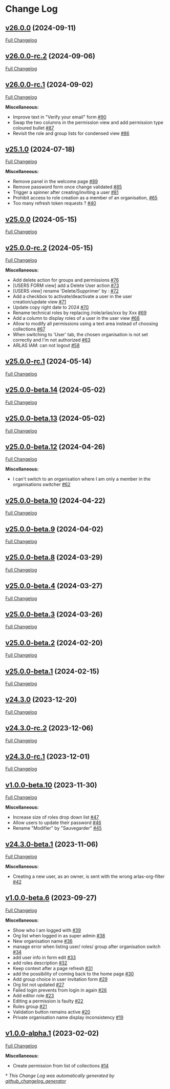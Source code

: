 # Change Log

## [v26.0.0](https://github.com/gisaia/ARLAS-wui-iam/tree/v26.0.0) (2024-09-11)

[Full Changelog](https://github.com/gisaia/ARLAS-wui-iam/compare/v26.0.0-rc.2...v26.0.0)

## [v26.0.0-rc.2](https://github.com/gisaia/ARLAS-wui-iam/tree/v26.0.0-rc.2) (2024-09-06)

[Full Changelog](https://github.com/gisaia/ARLAS-wui-iam/compare/v26.0.0-rc.1...v26.0.0-rc.2)

## [v26.0.0-rc.1](https://github.com/gisaia/ARLAS-wui-iam/tree/v26.0.0-rc.1) (2024-09-02)

[Full Changelog](https://github.com/gisaia/ARLAS-wui-iam/compare/v25.1.0...v26.0.0-rc.1)

**Miscellaneous:**

- Improve text in "Verify your email" form [\#90](https://github.com/gisaia/ARLAS-wui-iam/issues/90)
- Swap the two columns in the permission view and add permission type coloured bullet [\#87](https://github.com/gisaia/ARLAS-wui-iam/issues/87)
- Revisit the role and group lists for condensed view [\#86](https://github.com/gisaia/ARLAS-wui-iam/issues/86)

## [v25.1.0](https://github.com/gisaia/ARLAS-wui-iam/tree/v25.1.0) (2024-07-18)

[Full Changelog](https://github.com/gisaia/ARLAS-wui-iam/compare/v25.0.0...v25.1.0)

**Miscellaneous:**

- Remove panel in the welcome page [\#89](https://github.com/gisaia/ARLAS-wui-iam/issues/89)
- Remove password form once change validated [\#85](https://github.com/gisaia/ARLAS-wui-iam/issues/85)
- Trigger a spinner after creating/inviting a user [\#81](https://github.com/gisaia/ARLAS-wui-iam/issues/81)
- Prohibit access to role creation as a member of an organisation,  [\#65](https://github.com/gisaia/ARLAS-wui-iam/issues/65)
- Too many refresh token requests ? [\#40](https://github.com/gisaia/ARLAS-wui-iam/issues/40)

## [v25.0.0](https://github.com/gisaia/ARLAS-wui-iam/tree/v25.0.0) (2024-05-15)

[Full Changelog](https://github.com/gisaia/ARLAS-wui-iam/compare/v25.0.0-rc.2...v25.0.0)

## [v25.0.0-rc.2](https://github.com/gisaia/ARLAS-wui-iam/tree/v25.0.0-rc.2) (2024-05-15)

[Full Changelog](https://github.com/gisaia/ARLAS-wui-iam/compare/v25.0.0-rc.1...v25.0.0-rc.2)

**Miscellaneous:**

- Add delete action for groups and permissions [\#76](https://github.com/gisaia/ARLAS-wui-iam/issues/76)
- \[USERS FORM view\] add a Delete User action [\#73](https://github.com/gisaia/ARLAS-wui-iam/issues/73)
- \[USERS view\] rename 'Delete/Supprimer' by : [\#72](https://github.com/gisaia/ARLAS-wui-iam/issues/72)
- Add a checkbox to activate/deactivate a user in the user creation/update view [\#71](https://github.com/gisaia/ARLAS-wui-iam/issues/71)
- Update copy right date to 2024 [\#70](https://github.com/gisaia/ARLAS-wui-iam/issues/70)
- Rename technical roles by replacing /role/arlas/xxx by Xxx [\#69](https://github.com/gisaia/ARLAS-wui-iam/issues/69)
- Add a column to display roles of a user in the user view [\#68](https://github.com/gisaia/ARLAS-wui-iam/issues/68)
- Allow to modify all permissions using a text area instead of choosing collections [\#67](https://github.com/gisaia/ARLAS-wui-iam/issues/67)
- When switching to 'User' tab, the chosen organisation is not set correctly and I'm not authorized [\#63](https://github.com/gisaia/ARLAS-wui-iam/issues/63)
- ARLAS IAM: can not logout [\#58](https://github.com/gisaia/ARLAS-wui-iam/issues/58)

## [v25.0.0-rc.1](https://github.com/gisaia/ARLAS-wui-iam/tree/v25.0.0-rc.1) (2024-05-14)

[Full Changelog](https://github.com/gisaia/ARLAS-wui-iam/compare/v25.0.0-beta.14...v25.0.0-rc.1)

## [v25.0.0-beta.14](https://github.com/gisaia/ARLAS-wui-iam/tree/v25.0.0-beta.14) (2024-05-02)

[Full Changelog](https://github.com/gisaia/ARLAS-wui-iam/compare/v25.0.0-beta.13...v25.0.0-beta.14)

## [v25.0.0-beta.13](https://github.com/gisaia/ARLAS-wui-iam/tree/v25.0.0-beta.13) (2024-05-02)

[Full Changelog](https://github.com/gisaia/ARLAS-wui-iam/compare/v25.0.0-beta.12...v25.0.0-beta.13)

## [v25.0.0-beta.12](https://github.com/gisaia/ARLAS-wui-iam/tree/v25.0.0-beta.12) (2024-04-26)

[Full Changelog](https://github.com/gisaia/ARLAS-wui-iam/compare/v25.0.0-beta.10...v25.0.0-beta.12)

**Miscellaneous:**

- I can't switch to an organisation where I am only a member in the organisations switcher [\#62](https://github.com/gisaia/ARLAS-wui-iam/issues/62)

## [v25.0.0-beta.10](https://github.com/gisaia/ARLAS-wui-iam/tree/v25.0.0-beta.10) (2024-04-22)

[Full Changelog](https://github.com/gisaia/ARLAS-wui-iam/compare/v25.0.0-beta.9...v25.0.0-beta.10)

## [v25.0.0-beta.9](https://github.com/gisaia/ARLAS-wui-iam/tree/v25.0.0-beta.9) (2024-04-02)

[Full Changelog](https://github.com/gisaia/ARLAS-wui-iam/compare/v25.0.0-beta.8...v25.0.0-beta.9)

## [v25.0.0-beta.8](https://github.com/gisaia/ARLAS-wui-iam/tree/v25.0.0-beta.8) (2024-03-29)

[Full Changelog](https://github.com/gisaia/ARLAS-wui-iam/compare/v25.0.0-beta.4...v25.0.0-beta.8)

## [v25.0.0-beta.4](https://github.com/gisaia/ARLAS-wui-iam/tree/v25.0.0-beta.4) (2024-03-27)

[Full Changelog](https://github.com/gisaia/ARLAS-wui-iam/compare/v25.0.0-beta.3...v25.0.0-beta.4)

## [v25.0.0-beta.3](https://github.com/gisaia/ARLAS-wui-iam/tree/v25.0.0-beta.3) (2024-03-26)

[Full Changelog](https://github.com/gisaia/ARLAS-wui-iam/compare/v25.0.0-beta.2...v25.0.0-beta.3)

## [v25.0.0-beta.2](https://github.com/gisaia/ARLAS-wui-iam/tree/v25.0.0-beta.2) (2024-02-20)

[Full Changelog](https://github.com/gisaia/ARLAS-wui-iam/compare/v25.0.0-beta.1...v25.0.0-beta.2)

## [v25.0.0-beta.1](https://github.com/gisaia/ARLAS-wui-iam/tree/v25.0.0-beta.1) (2024-02-15)

[Full Changelog](https://github.com/gisaia/ARLAS-wui-iam/compare/v24.3.0...v25.0.0-beta.1)

## [v24.3.0](https://github.com/gisaia/ARLAS-wui-iam/tree/v24.3.0) (2023-12-20)

[Full Changelog](https://github.com/gisaia/ARLAS-wui-iam/compare/v24.3.0-rc.2...v24.3.0)

## [v24.3.0-rc.2](https://github.com/gisaia/ARLAS-wui-iam/tree/v24.3.0-rc.2) (2023-12-06)

[Full Changelog](https://github.com/gisaia/ARLAS-wui-iam/compare/v24.3.0-rc.1...v24.3.0-rc.2)

## [v24.3.0-rc.1](https://github.com/gisaia/ARLAS-wui-iam/tree/v24.3.0-rc.1) (2023-12-01)

[Full Changelog](https://github.com/gisaia/ARLAS-wui-iam/compare/v1.0.0-beta.10...v24.3.0-rc.1)

## [v1.0.0-beta.10](https://github.com/gisaia/ARLAS-wui-iam/tree/v1.0.0-beta.10) (2023-11-30)

[Full Changelog](https://github.com/gisaia/ARLAS-wui-iam/compare/v24.3.0-beta.1...v1.0.0-beta.10)

**Miscellaneous:**

- Increase size of roles drop down list [\#47](https://github.com/gisaia/ARLAS-wui-iam/issues/47)
- Allow users to update their password [\#46](https://github.com/gisaia/ARLAS-wui-iam/issues/46)
- Rename "Modifier" by "Sauvegarder" [\#45](https://github.com/gisaia/ARLAS-wui-iam/issues/45)

## [v24.3.0-beta.1](https://github.com/gisaia/ARLAS-wui-iam/tree/v24.3.0-beta.1) (2023-11-06)

[Full Changelog](https://github.com/gisaia/ARLAS-wui-iam/compare/v1.0.0-beta.6...v24.3.0-beta.1)

**Miscellaneous:**

- Creating a new user, as an owner, is sent with the wrong arlas-org-filter [\#42](https://github.com/gisaia/ARLAS-wui-iam/issues/42)

## [v1.0.0-beta.6](https://github.com/gisaia/ARLAS-wui-iam/tree/v1.0.0-beta.6) (2023-09-27)

[Full Changelog](https://github.com/gisaia/ARLAS-wui-iam/compare/v1.0.0-alpha.1...v1.0.0-beta.6)

**Miscellaneous:**

- Show who I am logged with [\#39](https://github.com/gisaia/ARLAS-wui-iam/issues/39)
- Org list when logged in as super admin [\#38](https://github.com/gisaia/ARLAS-wui-iam/issues/38)
- New organisation name [\#36](https://github.com/gisaia/ARLAS-wui-iam/issues/36)
- manage error when listing user/ roles/ group after organisation switch [\#34](https://github.com/gisaia/ARLAS-wui-iam/issues/34)
- add user info in form edit [\#33](https://github.com/gisaia/ARLAS-wui-iam/issues/33)
- add roles description [\#32](https://github.com/gisaia/ARLAS-wui-iam/issues/32)
- Keep context after a page refresh [\#31](https://github.com/gisaia/ARLAS-wui-iam/issues/31)
- add the possibility of coming back to the home page [\#30](https://github.com/gisaia/ARLAS-wui-iam/issues/30)
- Add group choice in user invitation form [\#29](https://github.com/gisaia/ARLAS-wui-iam/issues/29)
- Org list not updated [\#27](https://github.com/gisaia/ARLAS-wui-iam/issues/27)
- Failed login prevents from login in again [\#26](https://github.com/gisaia/ARLAS-wui-iam/issues/26)
- Add editor role [\#23](https://github.com/gisaia/ARLAS-wui-iam/issues/23)
- Editing a permission is faulty [\#22](https://github.com/gisaia/ARLAS-wui-iam/issues/22)
- Rules group [\#21](https://github.com/gisaia/ARLAS-wui-iam/issues/21)
- Validation button remains active [\#20](https://github.com/gisaia/ARLAS-wui-iam/issues/20)
- Private organisation name display inconsistency [\#19](https://github.com/gisaia/ARLAS-wui-iam/issues/19)

## [v1.0.0-alpha.1](https://github.com/gisaia/ARLAS-wui-iam/tree/v1.0.0-alpha.1) (2023-02-02)

[Full Changelog](https://github.com/gisaia/ARLAS-wui-iam/compare/4d067b0c2dd42366ce353665c9a30e7fc0f198af...v1.0.0-alpha.1)

**Miscellaneous:**

- Create permission from list of collections [\#14](https://github.com/gisaia/ARLAS-wui-iam/issues/14)



\* *This Change Log was automatically generated by [github_changelog_generator](https://github.com/skywinder/Github-Changelog-Generator)*